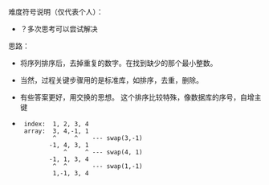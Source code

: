 难度符号说明（仅代表个人）：

 - ？多次思考可以尝试解决

思路：

- 将序列排序后，去掉重复的数字。在找到缺少的那个最小整数。

- 当然，过程关键步骤用的是标准库，如排序，去重，删除。

- 有些答案更好，用交换的思想。  这个排序比较特殊，像数据库的序号，自增主键

- ```
   index:  1, 2, 3, 4
   array:  3, 4,-1, 1
           ^     ^    --- swap(3,-1)
          -1, 4, 3, 1
              ^     ^ --- swap(4, 1)
          -1, 1, 3, 4
           ^  ^       --- swap(1,-1)
           1,-1, 3, 4
  ```